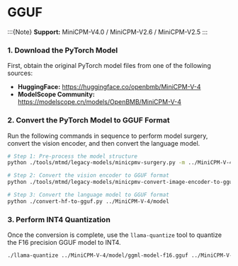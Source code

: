 # GGUF

:::{Note}
**Support:** MiniCPM-V4.0 / MiniCPM-V2.6 / MiniCPM-V2.5
:::

### 1. Download the PyTorch Model

First, obtain the original PyTorch model files from one of the following sources:

*   **HuggingFace:** https://huggingface.co/openbmb/MiniCPM-V-4
*   **ModelScope Community:** https://modelscope.cn/models/OpenBMB/MiniCPM-V-4

### 2. Convert the PyTorch Model to GGUF Format

Run the following commands in sequence to perform model surgery, convert the vision encoder, and then convert the language model.

```bash
# Step 1: Pre-process the model structure
python ./tools/mtmd/legacy-models/minicpmv-surgery.py -m ../MiniCPM-V-4

# Step 2: Convert the vision encoder to GGUF format
python ./tools/mtmd/legacy-models/minicpmv-convert-image-encoder-to-gguf.py -m ../MiniCPM-V-4 --minicpmv-projector ../MiniCPM-V-4/minicpmv.projector --output-dir ../MiniCPM-V-4/ --minicpmv_version 5

# Step 3: Convert the language model to GGUF format
python ./convert-hf-to-gguf.py ../MiniCPM-V-4/model
```

### 3. Perform INT4 Quantization

Once the conversion is complete, use the `llama-quantize` tool to quantize the F16 precision GGUF model to INT4.

```bash
./llama-quantize ../MiniCPM-V-4/model/ggml-model-f16.gguf ../MiniCPM-V-4/model/ggml-model-Q4_K_M.gguf Q4_K_M
```
